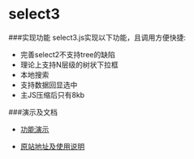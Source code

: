 # select3
###实现功能
select3.js实现以下功能，且调用方便快捷:

- 完善select2不支持tree的缺陷
- 理论上支持N层级的树状下拉框
- 本地搜索
- 支持数据回显选中
- 主JS压缩后只有8kb

###演示及文档
- [功能演示](http://www.lovejavascript.com/plugIn/select3/demo.html)

- [原站地址及使用说明](http://www.lovejavascript.com/#!zone/select3)
